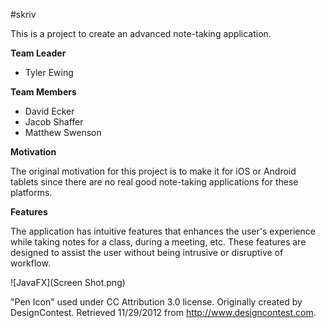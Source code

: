 #skriv

This is a project to create an advanced note-taking application.

**Team Leader**

* Tyler Ewing

**Team Members**

* David Ecker
* Jacob Shaffer
* Matthew Swenson

**Motivation**

The original motivation for this project is to make it for iOS or Android tablets since there are no real good note-taking applications for these platforms.

**Features**

The application has intuitive features that enhances the user's experience while taking notes for a class, during a meeting, etc. These features are designed to assist the user without being intrusive or disruptive of workflow.


![JavaFX](Screen Shot.png)

"Pen Icon" used under CC Attribution 3.0 license. Originally created by DesignContest. Retrieved 11/29/2012 from http://www.designcontest.com.